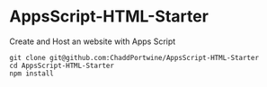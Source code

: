 # AppsScript-HTML-Starter
Create and Host an website with Apps Script


```
git clone git@github.com:ChaddPortwine/AppsScript-HTML-Starter
cd AppsScript-HTML-Starter
npm install
```
